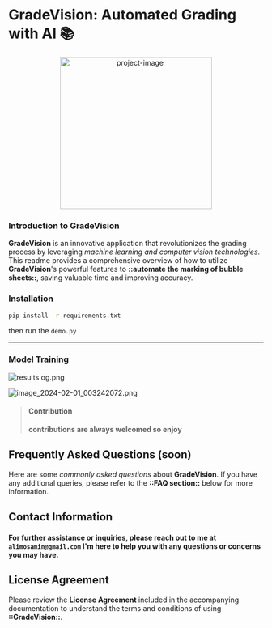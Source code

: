 # GradeVision: Automated Grading with AI 📚

<p align="center"><img src="https://i.imgur.com/kNml2pg.png" alt="project-image" width="300"></p>

### Introduction to GradeVision

**GradeVision** is an innovative application that revolutionizes the grading process by leveraging *machine learning and computer vision technologies*. This readme provides a comprehensive overview of how to utilize **GradeVision**'s powerful features to **::automate the marking of bubble sheets::**, saving valuable time and improving accuracy.

### Installation

```bash
pip install -r requirements.txt
```


then run the `demo.py`

---
### Model Training

![results og.png](https://res.craft.do/user/full/be14c41e-87a5-e02f-b254-a3dbdd7e102b/doc/fcdbaecc-49d8-f0b1-e255-43a18c23012f/c50fc1d7-b030-4e29-b42b-2846206ea638)

![image_2024-02-01_003242072.png](https://res.craft.do/user/full/be14c41e-87a5-e02f-b254-a3dbdd7e102b/doc/fcdbaecc-49d8-f0b1-e255-43a18c23012f/f9d1988f-0a03-4b85-ba43-038e679705fc)

> #### **Contribution**
> **contributions are always welcomed so enjoy**

## Frequently Asked Questions (soon)

Here are some *commonly asked questions* about **GradeVision**. If you have any additional queries, please refer to the **::FAQ section::** below for more information.

## Contact Information


#### For further assistance or inquiries, please reach out to me at `alimosamin@gmail.com` I'm here to help you with any questions or concerns you may have.

## License Agreement

Please review the **License Agreement** included in the accompanying documentation to understand the terms and conditions of using **::GradeVision::**.

